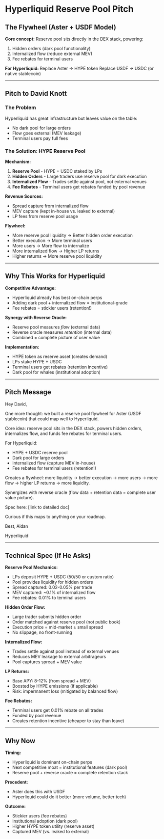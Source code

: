 # Hyperliquid Reserve Pool Pitch

## The Flywheel (Aster + USDF Model)

**Core concept:**
Reserve pool sits directly in the DEX stack, powering:
1. Hidden orders (dark pool functionality)
2. Internalized flow (reduce external MEV)
3. Fee rebates for terminal users

**For Hyperliquid:**
Replace Aster → HYPE token
Replace USDF → USDC (or native stablecoin)

---

## Pitch to David Knott

### The Problem
Hyperliquid has great infrastructure but leaves value on the table:
- No dark pool for large orders
- Flow goes external (MEV leakage)
- Terminal users pay full fees

### The Solution: HYPE Reserve Pool

**Mechanism:**
1. **Reserve Pool** - HYPE + USDC staked by LPs
2. **Hidden Orders** - Large traders use reserve pool for dark execution
3. **Internalized Flow** - Trades settle against pool, not external venues
4. **Fee Rebates** - Terminal users get rebates funded by pool revenue

**Revenue Sources:**
- Spread capture from internalized flow
- MEV capture (kept in-house vs. leaked to external)
- LP fees from reserve pool usage

**Flywheel:**
- More reserve pool liquidity → Better hidden order execution
- Better execution → More terminal users
- More users → More flow to internalize
- More internalized flow → Higher LP returns
- Higher returns → More reserve pool liquidity

---

## Why This Works for Hyperliquid

**Competitive Advantage:**
- Hyperliquid already has best on-chain perps
- Adding dark pool + internalized flow = institutional-grade
- Fee rebates = stickier users (retention!)

**Synergy with Reverse Oracle:**
- Reserve pool measures *flow* (external data)
- Reverse oracle measures *retention* (internal data)
- Combined = complete picture of user value

**Implementation:**
- HYPE token as reserve asset (creates demand)
- LPs stake HYPE + USDC
- Terminal users get rebates (retention incentive)
- Dark pool for whales (institutional adoption)

---

## Pitch Message

Hey David,

One more thought: we built a reserve pool flywheel for Aster (USDF stablecoin) that could map well to Hyperliquid.

Core idea: reserve pool sits in the DEX stack, powers hidden orders, internalizes flow, and funds fee rebates for terminal users.

For Hyperliquid:
- HYPE + USDC reserve pool
- Dark pool for large orders
- Internalized flow (capture MEV in-house)
- Fee rebates for terminal users (retention!)

Creates a flywheel: more liquidity → better execution → more users → more flow → higher LP returns → more liquidity.

Synergizes with reverse oracle (flow data + retention data = complete user value picture).

Spec here: [link to detailed doc]

Curious if this maps to anything on your roadmap.

Best,
Aidan

Hyperliquid

---

## Technical Spec (If He Asks)

**Reserve Pool Mechanics:**
- LPs deposit HYPE + USDC (50/50 or custom ratio)
- Pool provides liquidity for hidden orders
- Spread captured: 0.02-0.05% per trade
- MEV captured: ~0.1% of internalized flow
- Fee rebates: 0.01% to terminal users

**Hidden Order Flow:**
- Large trader submits hidden order
- Order matched against reserve pool (not public book)
- Execution price = mid-market ± small spread
- No slippage, no front-running

**Internalized Flow:**
- Trades settle against pool instead of external venues
- Reduces MEV leakage to external arbitrageurs
- Pool captures spread + MEV value

**LP Returns:**
- Base APY: 8-12% (from spread + MEV)
- Boosted by HYPE emissions (if applicable)
- Risk: impermanent loss (mitigated by balanced flow)

**Fee Rebates:**
- Terminal users get 0.01% rebate on all trades
- Funded by pool revenue
- Creates retention incentive (cheaper to stay than leave)

---

## Why Now

**Timing:**
- Hyperliquid is dominant on-chain perps
- Next competitive moat = institutional features (dark pool)
- Reserve pool + reverse oracle = complete retention stack

**Precedent:**
- Aster does this with USDF
- Hyperliquid could do it better (more volume, better tech)

**Outcome:**
- Stickier users (fee rebates)
- Institutional adoption (dark pool)
- Higher HYPE token utility (reserve asset)
- Captured MEV (vs. leaked to external)
